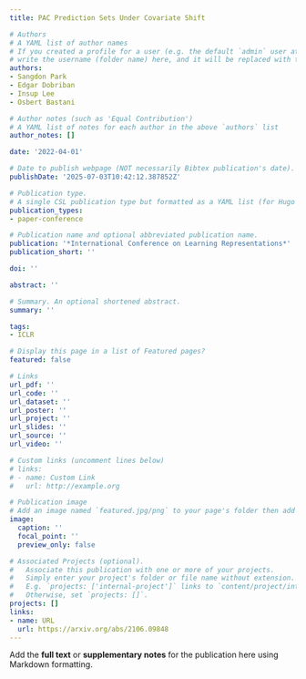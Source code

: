 ```yaml
---
title: PAC Prediction Sets Under Covariate Shift

# Authors
# A YAML list of author names
# If you created a profile for a user (e.g. the default `admin` user at `content/authors/admin/`), 
# write the username (folder name) here, and it will be replaced with their full name and linked to their profile.
authors:
- Sangdon Park
- Edgar Dobriban
- Insup Lee
- Osbert Bastani

# Author notes (such as 'Equal Contribution')
# A YAML list of notes for each author in the above `authors` list
author_notes: []

date: '2022-04-01'

# Date to publish webpage (NOT necessarily Bibtex publication's date).
publishDate: '2025-07-03T10:42:12.387852Z'

# Publication type.
# A single CSL publication type but formatted as a YAML list (for Hugo requirements).
publication_types:
- paper-conference

# Publication name and optional abbreviated publication name.
publication: '*International Conference on Learning Representations*'
publication_short: ''

doi: ''

abstract: ''

# Summary. An optional shortened abstract.
summary: ''

tags:
- ICLR

# Display this page in a list of Featured pages?
featured: false

# Links
url_pdf: ''
url_code: ''
url_dataset: ''
url_poster: ''
url_project: ''
url_slides: ''
url_source: ''
url_video: ''

# Custom links (uncomment lines below)
# links:
# - name: Custom Link
#   url: http://example.org

# Publication image
# Add an image named `featured.jpg/png` to your page's folder then add a caption below.
image:
  caption: ''
  focal_point: ''
  preview_only: false

# Associated Projects (optional).
#   Associate this publication with one or more of your projects.
#   Simply enter your project's folder or file name without extension.
#   E.g. `projects: ['internal-project']` links to `content/project/internal-project/index.md`.
#   Otherwise, set `projects: []`.
projects: []
links:
- name: URL
  url: https://arxiv.org/abs/2106.09848
---
```


Add the **full text** or **supplementary notes** for the publication here using Markdown formatting.
